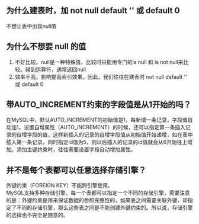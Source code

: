 ## 为什么建表时，加 not null default '' 或 default 0
不想让表中出现null值
## 为什么不想要 null 的值
1. 不好比较。null是一种特殊值，比较时只能用专门的is null 和 is not null来比较。碰到运算符，通常返回null
2. 效率不高。影响提高索引效果。因此，我们往往在建表时 not null default '' 或 default 0
## 带AUTO_INCREMENT约束的字段值是从1开始的吗？
在MySQL中，默认AUTO_INCREMENT的初始值是1，每新增一条记录，字段值自动加1。设置自增属性（AUTO_INCREMENT）的时候，还可以指定第一条插入记录的自增字段的值，这样新插入的记录的自增字段值从初始值开始递增，如在表中插入第一条记录，同时指定id值为5，则以后插入的记录的id值就会从6开始往上增加。添加主键约束时，往往需要设置字段自动增加属性。
## 并不是每个表都可以任意选择存储引擎？
外键约束（FOREIGN KEY）不能跨引擎使用。  
MySQL支持多种存储引擎，每一个表都可以指定一个不同的存储引擎，需要注意的是：外键约束是用来保证数据的参照完整性的，如果表之间需要关联外键，却指定了不同的存储引擎，那么这些表之间是不能创建外键约束的。所以说，存储引擎的选择也不完全是随意的。
